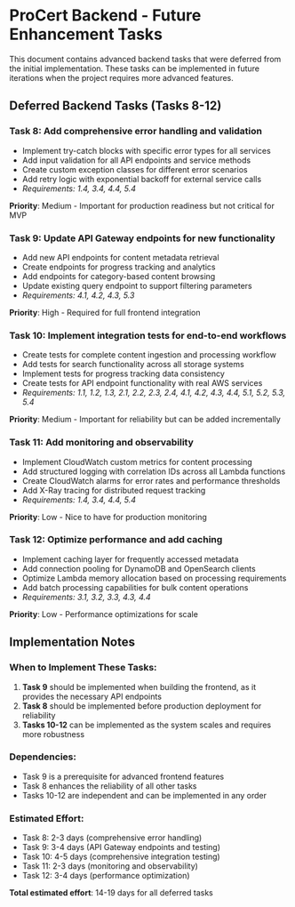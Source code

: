# ProCert Backend - Future Enhancement Tasks

This document contains advanced backend tasks that were deferred from the initial implementation. These tasks can be implemented in future iterations when the project requires more advanced features.

## Deferred Backend Tasks (Tasks 8-12)

### Task 8: Add comprehensive error handling and validation
- Implement try-catch blocks with specific error types for all services
- Add input validation for all API endpoints and service methods
- Create custom exception classes for different error scenarios
- Add retry logic with exponential backoff for external service calls
- _Requirements: 1.4, 3.4, 4.4, 5.4_

**Priority**: Medium - Important for production readiness but not critical for MVP

### Task 9: Update API Gateway endpoints for new functionality
- Add new API endpoints for content metadata retrieval
- Create endpoints for progress tracking and analytics
- Add endpoints for category-based content browsing
- Update existing query endpoint to support filtering parameters
- _Requirements: 4.1, 4.2, 4.3, 5.3_

**Priority**: High - Required for full frontend integration

### Task 10: Implement integration tests for end-to-end workflows
- Create tests for complete content ingestion and processing workflow
- Add tests for search functionality across all storage systems
- Implement tests for progress tracking data consistency
- Create tests for API endpoint functionality with real AWS services
- _Requirements: 1.1, 1.2, 1.3, 2.1, 2.2, 2.3, 2.4, 4.1, 4.2, 4.3, 4.4, 5.1, 5.2, 5.3, 5.4_

**Priority**: Medium - Important for reliability but can be added incrementally

### Task 11: Add monitoring and observability
- Implement CloudWatch custom metrics for content processing
- Add structured logging with correlation IDs across all Lambda functions
- Create CloudWatch alarms for error rates and performance thresholds
- Add X-Ray tracing for distributed request tracking
- _Requirements: 1.4, 3.4, 4.4, 5.4_

**Priority**: Low - Nice to have for production monitoring

### Task 12: Optimize performance and add caching
- Implement caching layer for frequently accessed metadata
- Add connection pooling for DynamoDB and OpenSearch clients
- Optimize Lambda memory allocation based on processing requirements
- Add batch processing capabilities for bulk content operations
- _Requirements: 3.1, 3.2, 3.3, 4.3, 4.4_

**Priority**: Low - Performance optimizations for scale

## Implementation Notes

### When to Implement These Tasks:

1. **Task 9** should be implemented when building the frontend, as it provides the necessary API endpoints
2. **Task 8** should be implemented before production deployment for reliability
3. **Tasks 10-12** can be implemented as the system scales and requires more robustness

### Dependencies:

- Task 9 is a prerequisite for advanced frontend features
- Task 8 enhances the reliability of all other tasks
- Tasks 10-12 are independent and can be implemented in any order

### Estimated Effort:

- Task 8: 2-3 days (comprehensive error handling)
- Task 9: 3-4 days (API Gateway endpoints and testing)
- Task 10: 4-5 days (comprehensive integration testing)
- Task 11: 2-3 days (monitoring and observability)
- Task 12: 3-4 days (performance optimization)

**Total estimated effort**: 14-19 days for all deferred tasks